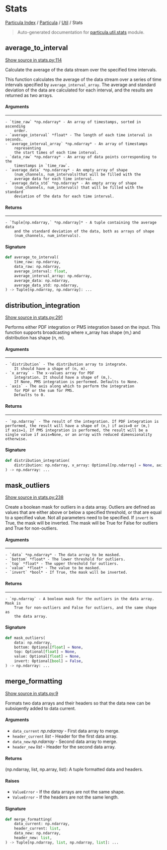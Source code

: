 # Stats

[Particula Index](../../README.md#particula-index) / [Particula](../index.md#particula) / [Util](./index.md#util) / Stats

> Auto-generated documentation for [particula.util.stats](../../../../particula/util/stats.py) module.

## average_to_interval

[Show source in stats.py:114](../../../../particula/util/stats.py#L114)

Calculate the average of the data stream over the specified time intervals.

This function calculates the average of the data stream over a series of
time intervals specified by `average_interval_array`. The average and
standard
deviation of the data are calculated for each interval, and the results
are returned as two arrays.

#### Arguments

----------
    - `time_raw` *np.ndarray* - An array of timestamps, sorted in ascending
        order.
    - `average_interval` *float* - The length of each time interval in seconds.
    - `average_interval_array` *np.ndarray* - An array of timestamps
        representing
        the start times of each time interval.
    - `data_raw` *np.ndarray* - An array of data points corresponding to the
        timestamps in `time_raw`.
    - `average_data` *np.ndarray* - An empty array of shape
        (num_channels, num_intervals)that will be filled with the
        average data for each time interval.
    - `average_data_std` *np.ndarray* - An empty array of shape
        (num_channels, num_intervals) that will be filled with the standard
        deviation of the data for each time interval.

#### Returns

-------
    - `Tuple[np.ndarray,` *np.ndarray]* - A tuple containing the average data
        and the standard deviation of the data, both as arrays of shape
        (num_channels, num_intervals).

#### Signature

```python
def average_to_interval(
    time_raw: np.ndarray,
    data_raw: np.ndarray,
    average_interval: float,
    average_interval_array: np.ndarray,
    average_data: np.ndarray,
    average_data_std: np.ndarray,
) -> Tuple[np.ndarray, np.ndarray]: ...
```



## distribution_integration

[Show source in stats.py:291](../../../../particula/util/stats.py#L291)

Performs either PDF integration or PMS integration based on the input.
This function supports broadcasting where x_array has shape (m,) and
distribution has shape (n, m).

#### Arguments

-----
    - `distribution` - The distribution array to integrate.
        It should have a shape of (n, m).
    - `x_array` - The x-values array for PDF
        integration. It should have a shape of (m,).
        If None, PMS integration is performed. Defaults to None.
    - `axis` - The axis along which to perform the integration
        for PDF or the sum for PMS.
        Defaults to 0.

#### Returns

-------
    - `np.ndarray` - The result of the integration. If PDF integration is
    performed, the result will have a shape of (n,) if axis=0 or (m,)
    if axis=1. If PMS integration is performed, the result will be a
    single value if axis=None, or an array with reduced dimensionality
    otherwise.

#### Signature

```python
def distribution_integration(
    distribution: np.ndarray, x_array: Optional[np.ndarray] = None, axis: int = 0
) -> np.ndarray: ...
```



## mask_outliers

[Show source in stats.py:238](../../../../particula/util/stats.py#L238)

Create a boolean mask for outliers in a data array. Outliers are defined as
values that are either above or below a specified threshold, or that are
equal to a specified value. Not all parameters need to be specified. If
`invert` is True, the mask will be inverted. The mask will be True for
False for outliers and True for non-outliers.

#### Arguments

----------
    - `data` *np.ndarray* - The data array to be masked.
    - `bottom` *float* - The lower threshold for outliers.
    - `top` *float* - The upper threshold for outliers.
    - `value` *float* - The value to be masked.
    - `invert` *bool* - If True, the mask will be inverted.

#### Returns

-------
    - `np.ndarray` - A boolean mask for the outliers in the data array. Mask is
        True for non-outliers and False for outliers, and the same shape as
        the data array.

#### Signature

```python
def mask_outliers(
    data: np.ndarray,
    bottom: Optional[float] = None,
    top: Optional[float] = None,
    value: Optional[float] = None,
    invert: Optional[bool] = False,
) -> np.ndarray: ...
```



## merge_formatting

[Show source in stats.py:9](../../../../particula/util/stats.py#L9)

Formats two data arrays and their headers so that the data new can be
subsiqently added to data current.

#### Arguments

- `data_current` *np.ndarray* - First data array to merge.
- `header_current` *list* - Header for the first data array.
- `data_new` *np.ndarray* - Second data array to merge.
- `header_new` *list* - Header for the second data array.

#### Returns

(np.ndarray, list, np.array, list): A tuple formatted data
and headers.

#### Raises

- `ValueError` - If the data arrays are not the same shape.
- `ValueError` - If the headers are not the same length.

#### Signature

```python
def merge_formatting(
    data_current: np.ndarray,
    header_current: list,
    data_new: np.ndarray,
    header_new: list,
) -> Tuple[np.ndarray, list, np.ndarray, list]: ...
```
